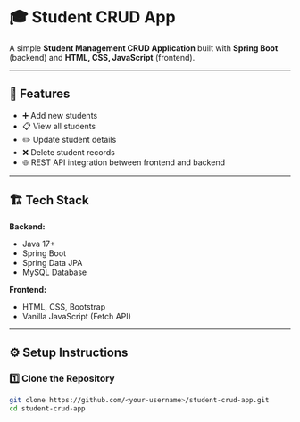 # 🎓 Student CRUD App

A simple **Student Management CRUD Application** built with **Spring Boot** (backend) and **HTML, CSS, JavaScript** (frontend).

---

## 🚀 Features

- ➕ Add new students  
- 📋 View all students  
- ✏️ Update student details  
- ❌ Delete student records  
- 🌐 REST API integration between frontend and backend

---

## 🏗️ Tech Stack

**Backend:**
- Java 17+
- Spring Boot
- Spring Data JPA
- MySQL Database

**Frontend:**
- HTML, CSS, Bootstrap
- Vanilla JavaScript (Fetch API)

---

## ⚙️ Setup Instructions

### 1️⃣ Clone the Repository
```bash
git clone https://github.com/<your-username>/student-crud-app.git
cd student-crud-app
